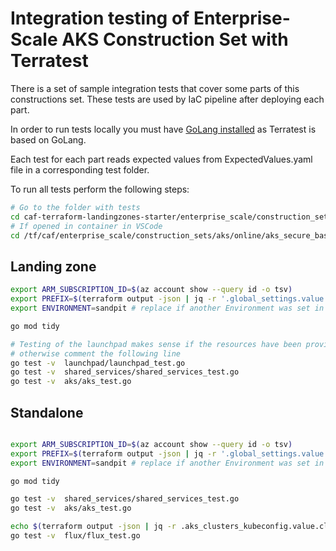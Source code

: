 # Integration testing of Enterprise-Scale AKS Construction Set with Terratest

There is a set of sample integration tests that cover some parts of this constructions set. These tests are used by IaC pipeline after deploying each part.

In order to run tests locally you must have [GoLang installed](https://golang.org/doc/install) as Terratest is based on GoLang.

Each test for each part reads expected values from ExpectedValues.yaml file in a corresponding test folder.

To run all tests perform the following steps:

   ```bash
   # Go to the folder with tests
   cd caf-terraform-landingzones-starter/enterprise_scale/construction_sets/aks/online/aks_secure_baseline/test
   # If opened in container in VSCode
   cd /tf/caf/enterprise_scale/construction_sets/aks/online/aks_secure_baseline/test
   ```

   ## Landing zone
   ```bash
   export ARM_SUBSCRIPTION_ID=$(az account show --query id -o tsv)
   export PREFIX=$(terraform output -json | jq -r '.global_settings.value.prefixes[0]')
   export ENVIRONMENT=sandpit # replace if another Environment was set in the rover, default is sandpit

   go mod tidy
   
   # Testing of the launchpad makes sense if the resources have been provisioned with the rover,
   # otherwise comment the following line  
   go test -v  launchpad/launchpad_test.go
   go test -v  shared_services/shared_services_test.go
   go test -v  aks/aks_test.go
   ```

   ## Standalone
   ```bash

   export ARM_SUBSCRIPTION_ID=$(az account show --query id -o tsv)
   export PREFIX=$(terraform output -json | jq -r '.global_settings.value.prefixes[0]')
   export ENVIRONMENT=sandpit # replace if another Environment was set in the rover, default is sandpit

   go mod tidy
   
   go test -v  shared_services/shared_services_test.go
   go test -v  aks/aks_test.go

   echo $(terraform output -json | jq -r .aks_clusters_kubeconfig.value.cluster_re1.aks_kubeconfig_admin_cmd) | bash
   go test -v  flux/flux_test.go
   ```




